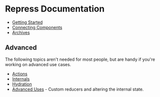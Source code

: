 # Repress Documentation

* [Getting Started](start.md)
* [Connecting Components](connecting.md)
* [Archives](archives.md)

## Advanced

The following topics aren't needed for most people, but are handy if you're working on advanced use cases.

* [Actions](actions.md)
* [Internals](internals.md)
* [Hydration](hydration.md)
* [Advanced Uses](advanced.md) - Custom reducers and altering the internal state.
